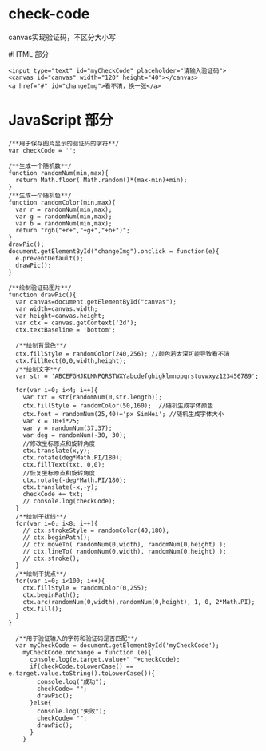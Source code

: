 # check-code
canvas实现验证码，不区分大小写

#HTML 部分
	
	<input type="text" id="myCheckCode" placeholder="请输入验证码">
	<canvas id="canvas" width="120" height="40"></canvas>
	<a href="#" id="changeImg">看不清，换一张</a>
	
# JavaScript 部分
	
	/**用于保存图片显示的验证码的字符**/
	var checkCode = '';
	
	/**生成一个随机数**/
	function randomNum(min,max){
	  return Math.floor( Math.random()*(max-min)+min);
	}
	/**生成一个随机色**/
	function randomColor(min,max){
	  var r = randomNum(min,max);
	  var g = randomNum(min,max);
	  var b = randomNum(min,max);
	  return "rgb("+r+","+g+","+b+")";
	}
	drawPic();
	document.getElementById("changeImg").onclick = function(e){
	  e.preventDefault();
	  drawPic();
	}
	
	/**绘制验证码图片**/
	function drawPic(){
	  var canvas=document.getElementById("canvas");
	  var width=canvas.width;
	  var height=canvas.height;
	  var ctx = canvas.getContext('2d');
	  ctx.textBaseline = 'bottom';
	
	  /**绘制背景色**/
	  ctx.fillStyle = randomColor(240,256); //颜色若太深可能导致看不清
	  ctx.fillRect(0,0,width,height);
	  /**绘制文字**/
	  var str = 'ABCEFGHJKLMNPQRSTWXYabcdefghigklmnopqrstuvwxyz123456789';
	
	  for(var i=0; i<4; i++){
	    var txt = str[randomNum(0,str.length)];
	    ctx.fillStyle = randomColor(50,160);  //随机生成字体颜色
	    ctx.font = randomNum(25,40)+'px SimHei'; //随机生成字体大小
	    var x = 10+i*25;
	    var y = randomNum(37,37);
	    var deg = randomNum(-30, 30);
	    //修改坐标原点和旋转角度
	    ctx.translate(x,y);
	    ctx.rotate(deg*Math.PI/180);
	    ctx.fillText(txt, 0,0);
	    //恢复坐标原点和旋转角度
	    ctx.rotate(-deg*Math.PI/180);
	    ctx.translate(-x,-y);
	    checkCode += txt;
	    // console.log(checkCode);
	  }
	  /**绘制干扰线**/
	  for(var i=0; i<8; i++){
	    // ctx.strokeStyle = randomColor(40,180);
	    // ctx.beginPath();
	    // ctx.moveTo( randomNum(0,width), randomNum(0,height) );
	    // ctx.lineTo( randomNum(0,width), randomNum(0,height) );
	    // ctx.stroke();
	  }
	  /**绘制干扰点**/
	  for(var i=0; i<100; i++){
	    ctx.fillStyle = randomColor(0,255);
	    ctx.beginPath();
	    ctx.arc(randomNum(0,width),randomNum(0,height), 1, 0, 2*Math.PI);
	    ctx.fill();
	  }
	}

	  /**用于验证输入的字符和验证码是否匹配**/
	  var myCheckCode = document.getElementById('myCheckCode');
	    myCheckCode.onchange = function (e){
	      console.log(e.target.value+" "+checkCode);
	      if(checkCode.toLowerCase() == e.target.value.toString().toLowerCase()){
	        console.log("成功");
	        checkCode= "";
	        drawPic();
	      }else{
	        console.log("失败");
	        checkCode= "";
	        drawPic();
	      }
	    }
